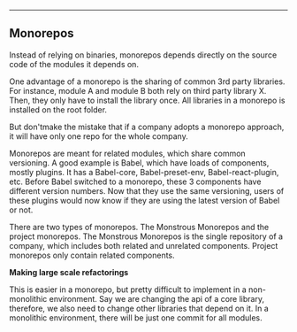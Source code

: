 
---

## Monorepos

Instead of relying on binaries, monorepos depends directly on the source code of the modules it depends on.

One advantage of a monorepo is the sharing of common 3rd party libraries. For instance, module A and module B both rely on  third party library X. Then, they only have to install the library once. All libraries in a monorepo is installed on the root folder.

But don'tmake the mistake that if a company adopts a monorepo approach, it will have only one repo for the whole company.

Monorepos are meant for related modules, which share common versioning. A good example is Babel, which have loads of components, mostly plugins. It has a Babel-core, Babel-preset-env, Babel-react-plugin, etc. Before Babel switched to a monorepo,  these 3 components have different version numbers. Now that they use the same versioning, users of these plugins would now know if they are using the latest version of Babel or not.

There are two types of monorepos. The Monstrous Monorepos and the project monorepos. The Monstrous Monorepos is the single repository of a company, which includes both related and unrelated components. Project monorepos only contain related components.

**Making large scale refactorings**

This is easier in a monorepo, but pretty difficult to implement in a non-monolithic environment. Say we are changing the api of a core library, therefore, we also need to change other libraries that depend on it. In a monolithic environment, there will be just one commit for all modules.




